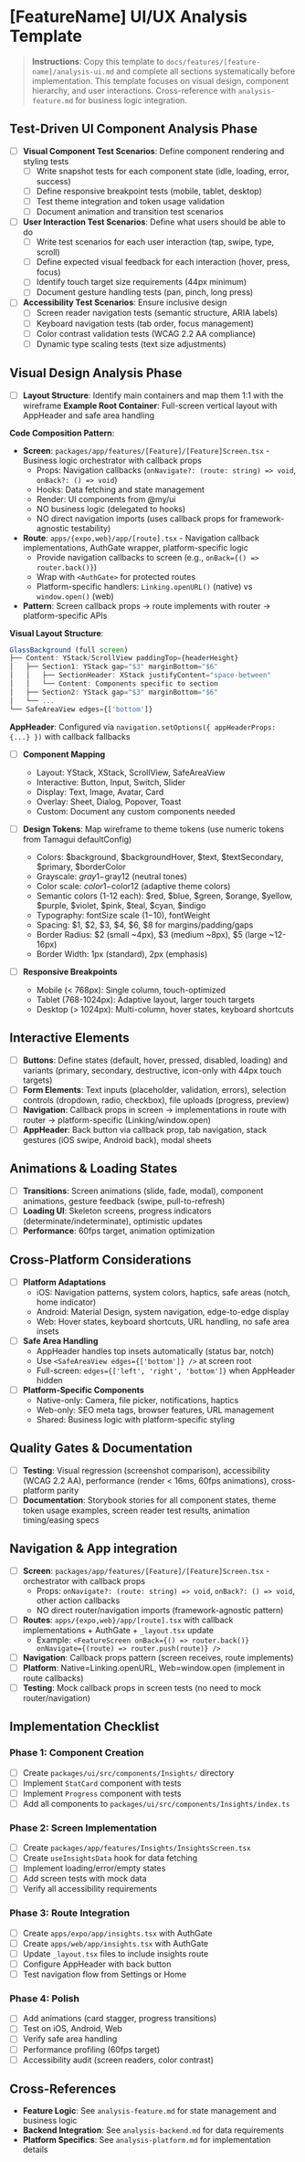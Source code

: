 # [FeatureName] UI/UX Analysis Template

> **Instructions**: Copy this template to `docs/features/[feature-name]/analysis-ui.md` and complete all sections systematically before implementation. This template focuses on visual design, component hierarchy, and user interactions. Cross-reference with `analysis-feature.md` for business logic integration.

## Test-Driven UI Component Analysis Phase

- [ ] **Visual Component Test Scenarios**: Define component rendering and styling tests
  - [ ] Write snapshot tests for each component state (idle, loading, error, success)
  - [ ] Define responsive breakpoint tests (mobile, tablet, desktop)
  - [ ] Test theme integration and token usage validation
  - [ ] Document animation and transition test scenarios
- [ ] **User Interaction Test Scenarios**: Define what users should be able to do
  - [ ] Write test scenarios for each user interaction (tap, swipe, type, scroll)
  - [ ] Define expected visual feedback for each interaction (hover, press, focus)
  - [ ] Identify touch target size requirements (44px minimum)
  - [ ] Document gesture handling tests (pan, pinch, long press)
- [ ] **Accessibility Test Scenarios**: Ensure inclusive design
  - [ ] Screen reader navigation tests (semantic structure, ARIA labels)
  - [ ] Keyboard navigation tests (tab order, focus management)
  - [ ] Color contrast validation tests (WCAG 2.2 AA compliance)
  - [ ] Dynamic type scaling tests (text size adjustments)

## Visual Design Analysis Phase

- [ ] **Layout Structure**: Identify main containers and map them 1:1 with the wireframe
**Example Root Container**: Full-screen vertical layout with AppHeader and safe area handling

**Code Composition Pattern**:
- **Screen**: `packages/app/features/[Feature]/[Feature]Screen.tsx` - Business logic orchestrator with callback props
  - Props: Navigation callbacks (`onNavigate?: (route: string) => void`, `onBack?: () => void`)
  - Hooks: Data fetching and state management
  - Render: UI components from @my/ui
  - NO business logic (delegated to hooks)
  - NO direct navigation imports (uses callback props for framework-agnostic testability)
- **Route**: `apps/{expo,web}/app/[route].tsx` - Navigation callback implementations, AuthGate wrapper, platform-specific logic
  - Provide navigation callbacks to screen (e.g., `onBack={() => router.back()}`)
  - Wrap with `<AuthGate>` for protected routes
  - Platform-specific handlers: `Linking.openURL()` (native) vs `window.open()` (web)
- **Pattern**: Screen callback props → route implements with router → platform-specific APIs

**Visual Layout Structure**:
```Typescript
GlassBackground (full screen)
├── Content: YStack/ScrollView paddingTop={headerHeight}
│   ├── Section1: YStack gap="$3" marginBottom="$6"
│   │   ├── SectionHeader: XStack justifyContent="space-between"
│   │   └── Content: Components specific to section
│   ├── Section2: YStack gap="$3" marginBottom="$6"
│   └── ...
└── SafeAreaView edges={['bottom']}
```

**AppHeader**: Configured via `navigation.setOptions({ appHeaderProps: {...} })` with callback fallbacks

- [ ] **Component Mapping**
  - Layout: YStack, XStack, ScrollView, SafeAreaView
  - Interactive: Button, Input, Switch, Slider
  - Display: Text, Image, Avatar, Card
  - Overlay: Sheet, Dialog, Popover, Toast
  - Custom: Document any custom components needed

- [ ] **Design Tokens**: Map wireframe to theme tokens (use numeric tokens from Tamagui defaultConfig)
  - Colors: $background, $backgroundHover, $text, $textSecondary, $primary, $borderColor
  - Grayscale: $gray1-$gray12 (neutral tones)
  - Color scale: $color1-$color12 (adaptive theme colors)
  - Semantic colors (1-12 each): $red, $blue, $green, $orange, $yellow, $purple, $violet, $pink, $teal, $cyan, $indigo
  - Typography: fontSize scale ($1-$10), fontWeight
  - Spacing: $1, $2, $3, $4, $6, $8 for margins/padding/gaps
  - Border Radius: $2 (small ~4px), $3 (medium ~8px), $5 (large ~12-16px)
  - Border Width: 1px (standard), 2px (emphasis)

- [ ] **Responsive Breakpoints**
  - Mobile (< 768px): Single column, touch-optimized
  - Tablet (768-1024px): Adaptive layout, larger touch targets
  - Desktop (> 1024px): Multi-column, hover states, keyboard shortcuts

## Interactive Elements

- [ ] **Buttons**: Define states (default, hover, pressed, disabled, loading) and variants (primary, secondary, destructive, icon-only with 44px touch targets)
- [ ] **Form Elements**: Text inputs (placeholder, validation, errors), selection controls (dropdown, radio, checkbox), file uploads (progress, preview)
- [ ] **Navigation**: Callback props in screen → implementations in route with router → platform-specific (Linking/window.open)
- [ ] **AppHeader**: Back button via callback prop, tab navigation, stack gestures (iOS swipe, Android back), modal sheets

## Animations & Loading States

- [ ] **Transitions**: Screen animations (slide, fade, modal), component animations, gesture feedback (swipe, pull-to-refresh)
- [ ] **Loading UI**: Skeleton screens, progress indicators (determinate/indeterminate), optimistic updates
- [ ] **Performance**: 60fps target, animation optimization

## Cross-Platform Considerations

- [ ] **Platform Adaptations**
  - iOS: Navigation patterns, system colors, haptics, safe areas (notch, home indicator)
  - Android: Material Design, system navigation, edge-to-edge display
  - Web: Hover states, keyboard shortcuts, URL handling, no safe area insets
- [ ] **Safe Area Handling**
  - AppHeader handles top insets automatically (status bar, notch)
  - Use `<SafeAreaView edges={['bottom']} />` at screen root
  - Full-screen: `edges={['left', 'right', 'bottom']}` when AppHeader hidden
- [ ] **Platform-Specific Components**
  - Native-only: Camera, file picker, notifications, haptics
  - Web-only: SEO meta tags, browser features, URL management
  - Shared: Business logic with platform-specific styling

## Quality Gates & Documentation

- [ ] **Testing**: Visual regression (screenshot comparison), accessibility (WCAG 2.2 AA), performance (render < 16ms, 60fps animations), cross-platform parity
- [ ] **Documentation**: Storybook stories for all component states, theme token usage examples, screen reader test results, animation timing/easing specs

## Navigation & App integration

- [ ] **Screen**: `packages/app/features/[Feature]/[Feature]Screen.tsx` - orchestrator with callback props
  - Props: `onNavigate?: (route: string) => void`, `onBack?: () => void`, other action callbacks
  - NO direct router/navigation imports (framework-agnostic pattern)
- [ ] **Routes**: `apps/{expo,web}/app/[route].tsx` with callback implementations + AuthGate + `_layout.tsx` update
  - Example: `<FeatureScreen onBack={() => router.back()} onNavigate={(route) => router.push(route)} />`
- [ ] **Navigation**: Callback props pattern (screen receives, route implements)
- [ ] **Platform**: Native=Linking.openURL, Web=window.open (implement in route callbacks)
- [ ] **Testing**: Mock callback props in screen tests (no need to mock router/navigation)

## Implementation Checklist

### Phase 1: Component Creation
- [ ] Create `packages/ui/src/components/Insights/` directory
- [ ] Implement `StatCard` component with tests
- [ ] Implement `Progress` component with tests
- [ ] Add all components to `packages/ui/src/components/Insights/index.ts`

### Phase 2: Screen Implementation
- [ ] Create `packages/app/features/Insights/InsightsScreen.tsx`
- [ ] Create `useInsightsData` hook for data fetching
- [ ] Implement loading/error/empty states
- [ ] Add screen tests with mock data
- [ ] Verify all accessibility requirements

### Phase 3: Route Integration
- [ ] Create `apps/expo/app/insights.tsx` with AuthGate
- [ ] Create `apps/web/app/insights.tsx` with AuthGate
- [ ] Update `_layout.tsx` files to include insights route
- [ ] Configure AppHeader with back button
- [ ] Test navigation flow from Settings or Home

### Phase 4: Polish
- [ ] Add animations (card stagger, progress transitions)
- [ ] Test on iOS, Android, Web
- [ ] Verify safe area handling
- [ ] Performance profiling (60fps target)
- [ ] Accessibility audit (screen readers, color contrast)

## Cross-References

- **Feature Logic**: See `analysis-feature.md` for state management and business logic
- **Backend Integration**: See `analysis-backend.md` for data requirements
- **Platform Specifics**: See `analysis-platform.md` for implementation details

